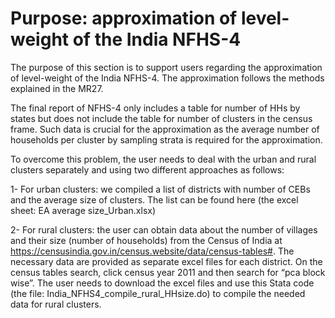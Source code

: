 
# Purpose: approximation of level-weight of the India NFHS-4

The purpose of this section is to support users regarding the approximation of level-weight of the India NFHS-4. 
The approximation follows the methods explained in the MR27. 

The final report of NFHS-4 only includes a table for number of HHs by states but does not include the table for number of clusters in the census frame. 
Such data is crucial for the approximation as the average number of households per cluster by sampling strata is required for the approximation. 

To overcome this problem, the user needs to deal with the urban and rural clusters separately and using two different approaches as follows:

1-	For urban clusters: we compiled a list of districts with number of CEBs and the average size of clusters. 
	The list can be found here (the excel sheet: EA average size_Urban.xlsx)

2- 	For rural clusters: the user can obtain data about the number of villages and their size (number of households) from the Census of 
	India at https://censusindia.gov.in/census.website/data/census-tables#. The necessary data are provided as separate excel files for 
	each district. On the census tables search, click census year 2011 and then search for “pca block wise”. The user needs to download 
	the excel files and use this Stata code (the file: India_NFHS4_compile_rural_HHsize.do) to compile the needed data for rural clusters.